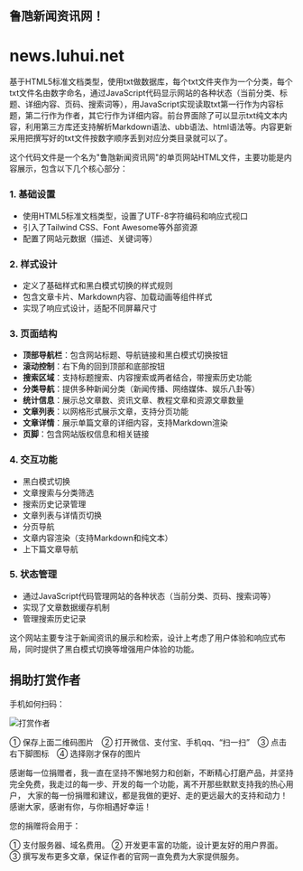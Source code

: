## 鲁虺新闻资讯网！
# news.luhui.net

基于HTML5标准文档类型，使用txt做数据库，每个txt文件夹作为一个分类，每个txt文件名由数字命名，通过JavaScript代码显示网站的各种状态（当前分类、标题、详细内容、页码、搜索词等），用JavaScript实现读取txt第一行作为内容标题，第二行作为作者，其它行作为详细内容。前台界面除了可以显示txt纯文本内容，利用第三方库还支持解析Markdown语法、ubb语法、html语法等。内容更新采用把撰写好的txt文件按数字顺序丢到对应分类目录就可以了。






这个代码文件是一个名为"鲁虺新闻资讯网"的单页网站HTML文件，主要功能是内容展示，包含以下几个核心部分：

### 1. 基础设置
- 使用HTML5标准文档类型，设置了UTF-8字符编码和响应式视口
- 引入了Tailwind CSS、Font Awesome等外部资源
- 配置了网站元数据（描述、关键词等）

### 2. 样式设计
- 定义了基础样式和黑白模式切换的样式规则
- 包含文章卡片、Markdown内容、加载动画等组件样式
- 实现了响应式设计，适配不同屏幕尺寸

### 3. 页面结构
- **顶部导航栏**：包含网站标题、导航链接和黑白模式切换按钮
- **滚动控制**：右下角的回到顶部和底部按钮
- **搜索区域**：支持标题搜索、内容搜索或两者结合，带搜索历史功能
- **分类导航**：提供多种新闻分类（新闻传播、网络媒体、娱乐八卦等）
- **统计信息**：展示总文章数、资讯文章、教程文章和资源文章数量
- **文章列表**：以网格形式展示文章，支持分页功能
- **文章详情**：展示单篇文章的详细内容，支持Markdown渲染
- **页脚**：包含网站版权信息和相关链接

### 4. 交互功能
- 黑白模式切换
- 文章搜索与分类筛选
- 搜索历史记录管理
- 文章列表与详情页切换
- 分页导航
- 文章内容渲染（支持Markdown和纯文本）
- 上下篇文章导航

### 5. 状态管理
- 通过JavaScript代码管理网站的各种状态（当前分类、页码、搜索词等）
- 实现了文章数据缓存机制
- 管理搜索历史记录

这个网站主要专注于新闻资讯的展示和检索，设计上考虑了用户体验和响应式布局，同时提供了黑白模式切换等增强用户体验的功能。



## 捐助打赏作者

手机如何扫码：

![打赏作者](http://flash.luhui.net/images/zhifu.png)

① 保存上面二维码图片　② 打开微信、支付宝、手机qq、“扫一扫”　③ 点击右下脚图标　④ 选择刚才保存的图片

感谢每一位捐赠者，我一直在坚持不懈地努力和创新，不断精心打磨产品，并坚持完全免费，我走过的每一步、开发的每一个功能，离不开那些默默支持我的热心用户，
大家的每一份捐赠和建议，都是我做的更好、走的更远最大的支持和动力！感谢大家，感谢有你，与你相遇好幸运！

您的捐赠将会用于：

①  支付服务器、域名费用。
②  开发更丰富的功能，设计更友好的用户界面。
③  撰写发布更多文章，保证作者的官网一直免费为大家提供服务。


